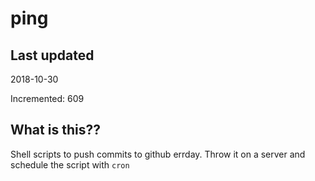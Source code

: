 # ping

## Last updated
2018-10-30

Incremented: 609

## What is this??
Shell scripts to push commits to github errday. Throw it on a server and schedule the script with `cron`
